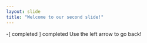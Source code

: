 ```yaml
---
layout: slide
title: "Welcome to our second slide!"
---
```

-[ completed ] completed
Use the left arrow to go back!
